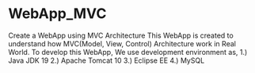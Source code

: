 # WebApp_MVC
Create a WebApp using MVC Architecture
This WebApp is created to understand how MVC(Model, View, Control) Architecture work in Real World.
To develop this WebApp, We use development environment as,
1.) Java JDK 19 
2.) Apache Tomcat 10
3.) Eclipse EE
4.) MySQL 

